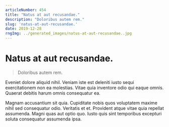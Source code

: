 ```yaml
---
articleNumber: 454
title: "Natus at aut recusandae."
description: "Doloribus autem rem."
slug: 'natus-at-aut-recusandae.'
date: 2019-12-28
rngImg: ../generated_images/natus-at-aut-recusandae..jpg
---
```


# Natus at aut recusandae.

> Doloribus autem rem.

Eveniet dolore aliquid nihil. Veniam iste est deleniti iusto sequi exercitationem non ea molestias. Vitae quia inventore odio qui eaque omnis. Quaerat debitis harum omnis consequatur ea.
 Magnam accusantium sit quia. Cupiditate nobis quos voluptatem maxime nihil sed consequatur odio. Veritatis et et. Provident atque vitae quia repellat assumenda. Magni quas aut optio quo. Iusto quis sint temporibus excepturi soluta consequatur assumenda ipsa.
